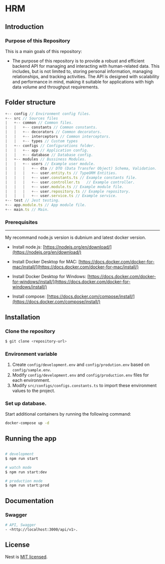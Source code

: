 
# HRM
  
## Introduction
### Purpose of this Repository
This is a main goals of this repository:
- The purpose of this repository is to provide a robust and efficient backend API for managing and interacting with human-related data. This includes, but is not limited to, storing personal information, managing relationships, and tracking activities. The API is designed with scalability and performance in mind, making it suitable for applications with high data volume and throughput requirements.

## Folder structure

```ts
+-- config // Environment config files.
+-- src // Sources files
|   +-- common // Common files.
|   |   +-- constants // Common constants.
|   |   +-- decorators // Common decorators.
|   |   +-- interceptors // Common interceptors.
|   |   +-- types // Custom types
|   +-- configs // Configurations folder.
|   |   +-- app // Application config.
|   |   +-- database // Database config.
|   +-- modules // Bussiness Modules.
|   |   +-- users // Example user module.
|   |   |   +-- dto // DTO (Data Transfer Object) Schema, Validation.
|   |   |   +-- user.entity.ts // TypeORM Entities.
|   |   |   +-- user.constants.ts // Example constants file.
|   |   |   +-- user.controller.ts   // Example controller.
|   |   |   +-- user.module.ts // Example module file.
|   |   |   +-- user.repository.ts // Example repository.
|   |   |   +-- user.service.ts // Example service.
+-- test // Jest testing.
+-- app.module.ts // App module file.
+-- main.ts // Main.
```

### Prerequisites
---
My recommand node.js version is dubnium and latest docker version.

* Install node.js: [https://nodejs.org/en/download/](https://nodejs.org/en/download/)

* Install Docker Desktop for MAC: [https://docs.docker.com/docker-for-mac/install/](https://docs.docker.com/docker-for-mac/install/)

* Install Docker Desktop for Windows: [https://docs.docker.com/docker-for-windows/install/](https://docs.docker.com/docker-for-windows/install/)

* Install compose: [https://docs.docker.com/compose/install/](https://docs.docker.com/compose/install/)


## Installation
### Clone the repository
```bash
$ git clone <repository-url>
```

### Environment variable
1. Create `config/development.env` and `config/prodution.env` based on `config/sample.env`.
2. Modify `config/development.env` and `config/production.env` files for each environment.
3. Modify `src/configs/configs.constants.ts` to import these environment values to the project.

### Set up database.

Start additional containers by running the following command:

```bash
docker-compose up -d
```

## Running the app

```bash

# development
$ npm run start

# watch mode
$ npm run start:dev

# production mode
$ npm run start:prod

```

## Documentation
### Swagger
```bash
# API, Swagger
- <http://localhost:3000/api/v1>.
```

## License

  Nest is [MIT licensed](LICENSE).